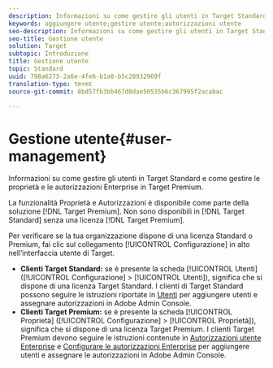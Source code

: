 ```yaml
---
description: Informazioni su come gestire gli utenti in Target Standard e come gestire le proprietà e le autorizzazioni Enterprise in Target Premium.
keywords: aggiungere utente;gestire utente;autorizzazioni utente
seo-description: Informazioni su come gestire gli utenti in Target Standard e come gestire le proprietà e le autorizzazioni Enterprise in Target Premium.
seo-title: Gestione utente
solution: Target
subtopic: Introduzione
title: Gestione utente
topic: Standard
uuid: 798a6273-2a6e-4fe6-b1a0-b5c28932969f
translation-type: tm+mt
source-git-commit: 8bd57fb3bb467d8dae50535b6c367995f2acabac

---
```



# Gestione utente{#user-management}

Informazioni su come gestire gli utenti in Target Standard e come gestire le proprietà e le autorizzazioni Enterprise in Target Premium.

La funzionalità Proprietà e Autorizzazioni è disponibile come parte della soluzione [!DNL Target Premium]. Non sono disponibili in [!DNL Target Standard] senza una licenza [!DNL Target Premium].

Per verificare se la tua organizzazione dispone di una licenza Standard o Premium, fai clic sul collegamento [!UICONTROL Configurazione] in alto nell’interfaccia utente di Target.

* **Clienti Target Standard:** se è presente la scheda [!UICONTROL Utenti] ([!UICONTROL Configurazione] &gt; [!UICONTROL Utenti]), significa che si dispone di una licenza Target Standard. I clienti di Target Standard possono seguire le istruzioni riportate in [Utenti](/help/administrating-target/c-user-management/c-user-management/user-management.md) per aggiungere utenti e assegnare autorizzazioni in Adobe Admin Console.
* **Clienti Target Premium:** se è presente la scheda [!UICONTROL Proprietà] ([!UICONTROL Configurazione] &gt; [!UICONTROL Proprietà]), significa che si dispone di una licenza Target Premium. I clienti Target Premium devono seguire le istruzioni contenute in [Autorizzazioni utente Enterprise](../../administrating-target/c-user-management/property-channel/property-channel.md#concept_E396B16FA2024ADBA27BC056138F9838) e [Configurare le autorizzazioni Enterprise](../../administrating-target/c-user-management/property-channel/properties-overview.md#concept_22F2855DBF0D4754B9460F5D68749C71) per aggiungere utenti e assegnare le autorizzazioni in Adobe Admin Console.

